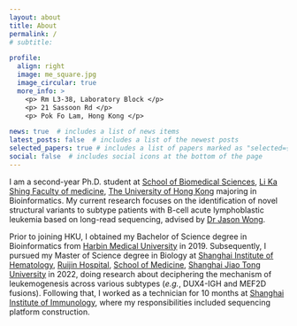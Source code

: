 ```yaml
---
layout: about
title: About
permalink: /
# subtitle:

profile:
  align: right
  image: me_square.jpg
  image_circular: true
  more_info: >
    <p> Rm L3-38, Laboratory Block </p>
    <p> 21 Sassoon Rd </p>
    <p> Pok Fo Lam, Hong Kong </p>

news: true  # includes a list of news items
latest_posts: false  # includes a list of the newest posts
selected_papers: true # includes a list of papers marked as "selected={true}"
social: false  # includes social icons at the bottom of the page
---
```

I am a second-year Ph.D. student at [School of Biomedical Sciences](https://www.sbms.hku.hk), [Li Ka Shing Faculty of medicine](https://www.med.hku.hk), [The University of Hong Kong](https://www.hku.hk) majoring in Bioinformatics. My current research focuses on the identification of novel structural variants to subtype patients with B-cell acute lymphoblastic leukemia based on long-read sequencing, advised by [Dr Jason Wong](https://www.sbms.hku.hk/staff/jason-wing-hon-wong).

Prior to joining HKU, I obtained my Bachelor of Science degree in Bioinformatics from [Harbin Medical University](https://www.hrbmu.edu.cn/english/) in 2019. Subsequently, I pursued my Master of Science degree in Biology at [Shanghai Institute of Hematology](https://www.nature.com/nature-index/institution-outputs/china/shanghai-institute-of-hematology-at-ruijin-hospital-sjtu/513906bb34d6b65e6a000158), [Ruijin Hospital](https://www.rjh.com.cn/2018RJPortal/main/rjsy/index.shtml), [School of Medicine](https://www.shsmu.edu.cn/english/), [Shanghai Jiao Tong University](https://en.sjtu.edu.cn) in 2022, doing research about deciphering the mechanism of leukemogenesis across various subtypes (*e.g.*, DUX4-IGH and MEF2D fusions). Following that, I worked as a technician for 10 months at [Shanghai Institute of Immunology](https://www.shsmu.edu.cn/sii/English.htm), where my responsibilities included sequencing platform construction.
